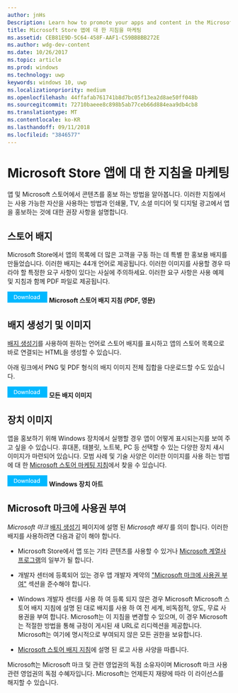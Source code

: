 ```yaml
---
author: jnHs
Description: Learn how to promote your apps and content in the Microsoft Store. These guidelines cover how to use the assets that are available to you, along with recommendations for promoting your apps in print, TV, social media and digital advertising.
title: Microsoft Store 앱에 대 한 지침을 마케팅
ms.assetid: CEB81E9D-5C64-458F-AAF1-C59BBBBB272E
ms.author: wdg-dev-content
ms.date: 10/26/2017
ms.topic: article
ms.prod: windows
ms.technology: uwp
keywords: windows 10, uwp
ms.localizationpriority: medium
ms.openlocfilehash: 44ffafab761741b8d7bc05f13ea2d8ae50ff048b
ms.sourcegitcommit: 72710baeee8c898b5ab77ceb66d884eaa9db4cb8
ms.translationtype: MT
ms.contentlocale: ko-KR
ms.lasthandoff: 09/11/2018
ms.locfileid: "3846577"
---
```

# <a name="microsoft-store-marketing-guidelines-for-apps"></a>Microsoft Store 앱에 대 한 지침을 마케팅

앱 및 Microsoft 스토어에서 콘텐츠를 홍보 하는 방법을 알아봅니다. 이러한 지침에서는 사용 가능한 자산을 사용하는 방법과 인쇄물, TV, 소셜 미디어 및 디지털 광고에서 앱을 홍보하는 것에 대한 권장 사항을 설명합니다.

## <a name="store-badges"></a>스토어 배지

Microsoft Store에서 앱의 목록에 더 많은 고객을 구동 하는 데 특별 한 홍보용 배지를 만들었습니다. 이러한 배지는 44개 언어로 제공됩니다. 이러한 이미지를 사용할 경우 따라야 할 특정한 요구 사항이 있다는 사실에 주의하세요. 이러한 요구 사항은 사용 예제 및 지침과 함께 PDF 파일로 제공됩니다.

[ ![다운로드 단추](images/downloadbutton.png)](http://go.microsoft.com/fwlink/p/?LinkId=529769) **Microsoft 스토어 배지 지침 (PDF, 영문)**


## <a name="badge-generator-and-images"></a>배지 생성기 및 이미지

[배지 생성기](http://go.microsoft.com/fwlink/p/?LinkID=534236)를 사용하여 원하는 언어로 스토어 배지를 표시하고 앱의 스토어 목록으로 바로 연결되는 HTML을 생성할 수 있습니다.

아래 링크에서 PNG 및 PDF 형식의 배지 이미지 전체 집합을 다운로드할 수도 있습니다.

[![다운로드 단추](images/downloadbutton.png)](http://go.microsoft.com/fwlink/p/?LinkId=529771) **모든 배지 이미지**


## <a name="device-images"></a>장치 이미지

앱을 홍보하기 위해 Windows 장치에서 실행할 경우 앱이 어떻게 표시되는지를 보여 주고 싶을 수 있습니다. 휴대폰, 태블릿, 노트북, PC 등 선택할 수 있는 다양한 장치 섀시 이미지가 마련되어 있습니다. 모범 사례 및 기술 사양은 이러한 이미지를 사용 하는 방법에 대 한 [Microsoft 스토어 마케팅 지침](http://go.microsoft.com/fwlink/p/?LinkId=529769)에서 찾을 수 있습니다.

[![다운로드 단추](images/downloadbutton.png)](https://go.microsoft.com/fwlink/p/?LinkId=533057) **Windows 장치 아트**

## <a name="license-to-microsoft-marks"></a>Microsoft 마크에 사용권 부여

*Microsoft 마크* [배지 생성기](http://go.microsoft.com/fwlink/p/?LinkID=534236) 페이지에 설명 된 *Microsoft 배지* 를 의미 합니다. 이러한 배지를 사용하려면 다음과 같이 해야 합니다.

-   Microsoft Store에서 앱 또는 기타 콘텐츠를 사용할 수 있거나 [Microsoft 계열사 프로그램](http://go.microsoft.com/fwlink/p/?LinkId=624463)의 일부가 될 합니다.

-   개발자 센터에 등록되어 있는 경우 앱 개발자 계약의 ["Microsoft 마크에 사용권 부여"](https://docs.microsoft.com/legal/windows/agreements/app-developer-agreement#license_to_mark) 섹션을 준수해야 합니다.

-   Windows 개발자 센터를 사용 하 여 등록 되지 않은 경우 Microsoft Microsoft 스토어 배지 지침에 설명 된 대로 배지를 사용 하 여 전 세계, 비독점적, 양도, 무료 사용권을 부여 합니다. Microsoft는 이 지침을 변경할 수 있으며, 이 경우 Microsoft는 적절한 방법을 통해 규정이 게시된 새 URL로 리디렉션을 제공합니다. Microsoft는 여기에 명시적으로 부여되지 않은 모든 권한을 보유합니다.

-   [Microsoft 스토어 배지 지침](http://go.microsoft.com/fwlink/p/?LinkId=529769)에 설명 된 로고 사용 사양을 따릅니다.

Microsoft는 Microsoft 마크 및 관련 영업권의 독점 소유자이며 Microsoft 마크 사용 관련 영업권의 독점 수혜자입니다. Microsoft는 언제든지 재량에 따라 이 라이선스를 해지할 수 있습니다.

 

 




